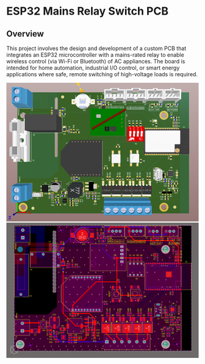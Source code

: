 # ESP32 Mains Relay Switch PCB 

## Overview

This project involves the design and development of a custom PCB that integrates an ESP32 microcontroller with a mains-rated relay to enable wireless control (via Wi-Fi or Bluetooth) of AC appliances. The board is intended for home automation, industrial I/O control, or smart energy applications where safe, remote switching of high-voltage loads is required.

![PCB Preview](./1.png)
![PCB Preview](./2.png)